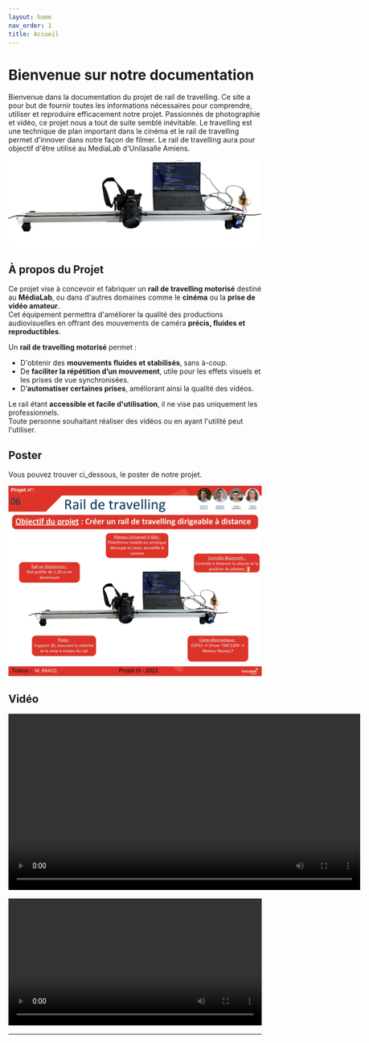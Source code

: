 ```yaml
---
layout: home
nav_order: 1
title: Accueil
---
```


# Bienvenue sur notre documentation

Bienvenue dans la documentation du projet de rail de travelling. Ce site a pour but de fournir toutes les informations nécessaires pour comprendre, utiliser et reproduire efficacement notre projet.
Passionnés de photographie et vidéo, ce projet nous a tout de suite semblé inévitable. Le travelling est une technique de plan important dans le cinéma et le rail de travelling permet d'innover dans notre façon de filmer. Le rail de travelling aura pour objectif d'être utilisé au MediaLab d'Unilasalle Amiens. 

![Illustration vectorielle colorée avec un fond blanc, montrant un atelier équipé pour un projet de conception mécanique, électronique et informatique](images/photo.png)

## À propos du Projet
Ce projet vise à concevoir et fabriquer un **rail de travelling motorisé** destiné au **MédiaLab**, ou dans d'autres domaines comme le **cinéma** ou la **prise de vidéo amateur**.  
Cet équipement permettra d'améliorer la qualité des productions audiovisuelles en offrant des mouvements de caméra **précis, fluides et reproductibles**.  

Un **rail de travelling motorisé** permet :  
- D'obtenir des **mouvements fluides et stabilisés**, sans à-coup.  
- De **faciliter la répétition d’un mouvement**, utile pour les effets visuels et les prises de vue synchronisées.  
- D’**automatiser certaines prises**, améliorant ainsi la qualité des vidéos.  

Le rail étant **accessible et facile d'utilisation**, il ne vise pas uniquement les professionnels.  
Toute personne souhaitant réaliser des vidéos ou en ayant l'utilité peut l'utiliser.
   

## Poster

Vous pouvez trouver ci_dessous, le poster de notre projet. 

![Poster projet](images/POSTER-Projet-06_page-0001.jpg)


## Vidéo

<video controls width="700">
  <source src="https://cloudlasalle-my.sharepoint.com/personal/solene_cordier_etu_unilasalle_fr/_layouts/15/stream.aspx?id=%2Fpersonal%2Fsolene%5Fcordier%5Fetu%5Funilasalle%5Ffr%2FDocuments%2FVide%CC%81o%5FProjet%5FI3%2Emp4&referrer=StreamWebApp%2EWeb&referrerScenario=AddressBarCopied%2Eview%2E8fe3c5e7%2D8fd0%2D4961%2Db78e%2Dec60cdf271af" type="video/mp4">
</video>


<video src="images/intro_amiens.mp4" controls title="Title"  style="width: 100%;"></video>

---

